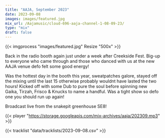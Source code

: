 ```yaml
---
title: "AAJA, September 2023"
date: 2023-09-08
images: images/featured.jpg
mix_url: /Aajamusic/cloud-696-aaja-channel-1-08-09-23/
type: "mix"
draft: false
---
```


{{< imgprocess "images/featured.jpg" Resize "500x" >}}

Back in the radio booth again just under a week after Creekside Fest. Big-up to everyone who came through and those
who danced with us at the new AAJA venue defo felt some good energy!

Was the hottest day in the booth this year, sweatpatches galore, stayed off the mixing until the last 15 otherwise 
probably wouldnt have lasted the two hours! Kicked off with some Dub to pure the soul before spinning new Gaika, Tirzah, Frisco & Knucks to name a handful. Was a tight show so defo one you should run up again!

Broadcast live from the snakepit greenhouse SE8!

{{< player "https://storage.googleapis.com/mix-archives/aaja/202309.mp3" >}}

{{< tracklist "data/tracklists/2023-09-08.csv" >}}
